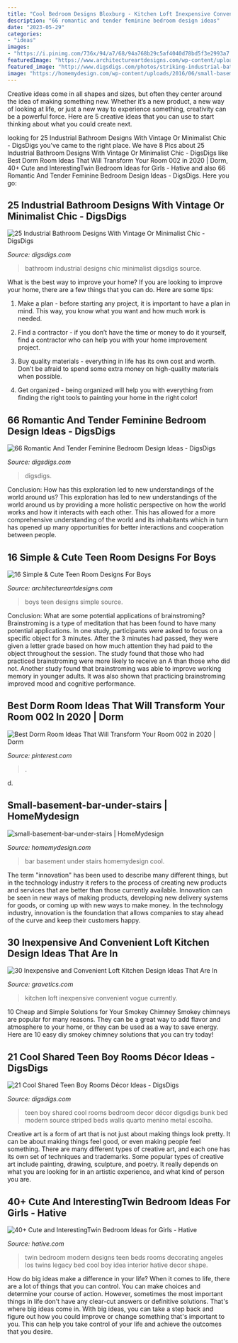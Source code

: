```yaml
---
title: "Cool Bedroom Designs Bloxburg - Kitchen Loft Inexpensive Convenient Vogue Currently"
description: "66 romantic and tender feminine bedroom design ideas"
date: "2023-05-29"
categories:
- "ideas"
images:
- "https://i.pinimg.com/736x/94/a7/68/94a768b29c5af4040d78bd5f3e2993a7.jpg"
featuredImage: "https://www.architectureartdesigns.com/wp-content/uploads/2016/02/4-39.jpg"
featured_image: "http://www.digsdigs.com/photos/striking-industrial-bathroom-designs-26-554x738.jpg"
image: "https://homemydesign.com/wp-content/uploads/2016/06/small-basement-bar-under-stairs.jpg"
---
```



Creative ideas come in all shapes and sizes, but often they center around the idea of making something new. Whether it’s a new product, a new way of looking at life, or just a new way to experience something, creativity can be a powerful force. Here are 5 creative ideas that you can use to start thinking about what you could create next.

	

		
looking for 25 Industrial Bathroom Designs With Vintage Or Minimalist Chic - DigsDigs you've came to the right place. We have 8 Pics about 25 Industrial Bathroom Designs With Vintage Or Minimalist Chic - DigsDigs like Best Dorm Room Ideas That Will Transform Your Room 002 in 2020 | Dorm, 40+ Cute and InterestingTwin Bedroom Ideas for Girls - Hative and also 66 Romantic And Tender Feminine Bedroom Design Ideas - DigsDigs. Here you go:
		
    
## 25 Industrial Bathroom Designs With Vintage Or Minimalist Chic - DigsDigs

<img loading=lazy src="http://www.digsdigs.com/photos/striking-industrial-bathroom-designs-26-554x738.jpg" onerror="this.onerror=null;this.src='https://tse2.mm.bing.net/th?id=OIP.kIodefdWlAWo8AckJ6cepQHaJ3&amp;pid=15.1';" alt="25 Industrial Bathroom Designs With Vintage Or Minimalist Chic - DigsDigs">

_Source: digsdigs.com_

>bathroom industrial designs chic minimalist digsdigs source. 

	

What is the best way to improve your home?
If you are looking to improve your home, there are a few things that you can do. Here are some tips:
1. Make a plan - before starting any project, it is important to have a plan in mind. This way, you know what you want and how much work is needed.

2. Find a contractor - if you don’t have the time or money to do it yourself, find a contractor who can help you with your home improvement project.

3. Buy quality materials - everything in life has its own cost and worth. Don’t be afraid to spend some extra money on high-quality materials when possible.

4. Get organized - being organized will help you with everything from finding the right tools to painting your home in the right color!

    
## 66 Romantic And Tender Feminine Bedroom Design Ideas - DigsDigs

<img loading=lazy src="https://www.digsdigs.com/photos/romantic-and-tender-feminine-bedroom-designs-55.jpg" onerror="this.onerror=null;this.src='https://tse1.mm.bing.net/th?id=OIP.a9jei1hiXuR7k1rUlbDKrQHaJ4&amp;pid=15.1';" alt="66 Romantic And Tender Feminine Bedroom Design Ideas - DigsDigs">

_Source: digsdigs.com_

>digsdigs. 

	

Conclusion: How has this exploration led to new understandings of the world around us?
This exploration has led to new understandings of the world around us by providing a more holistic perspective on how the world works and how it interacts with each other. This has allowed for a more comprehensive understanding of the world and its inhabitants which in turn has opened up many opportunities for better interactions and cooperation between people.

    
## 16 Simple &amp; Cute Teen Room Designs For Boys

<img loading=lazy src="https://www.architectureartdesigns.com/wp-content/uploads/2016/02/4-39.jpg" onerror="this.onerror=null;this.src='https://tse3.mm.bing.net/th?id=OIP.-ZswsVgDX-rYUNG6k4RX-QAAAA&amp;pid=15.1';" alt="16 Simple &amp; Cute Teen Room Designs For Boys">

_Source: architectureartdesigns.com_

>boys teen designs simple source. 

	

Conclusion: What are some potential applications of brainstroming?
Brainstroming is a type of meditation that has been found to have many potential applications. In one study, participants were asked to focus on a specific object for 3 minutes. After the 3 minutes had passed, they were given a letter grade based on how much attention they had paid to the object throughout the session. The study found that those who had practiced brainstroming were more likely to receive an A than those who did not. Another study found that brainstroming was able to improve working memory in younger adults. It was also shown that practicing brainstroming improved mood and cognitive performance.

    
## Best Dorm Room Ideas That Will Transform Your Room 002 In 2020 | Dorm

<img loading=lazy src="https://i.pinimg.com/736x/94/a7/68/94a768b29c5af4040d78bd5f3e2993a7.jpg" onerror="this.onerror=null;this.src='https://tse2.mm.bing.net/th?id=OIP.LoyZfGHtA8hLBhTFEe90GwHaLH&amp;pid=15.1';" alt="Best Dorm Room Ideas That Will Transform Your Room 002 in 2020 | Dorm">

_Source: pinterest.com_

>. 

	

d.

    
## Small-basement-bar-under-stairs | HomeMydesign

<img loading=lazy src="https://homemydesign.com/wp-content/uploads/2016/06/small-basement-bar-under-stairs.jpg" onerror="this.onerror=null;this.src='https://tse2.mm.bing.net/th?id=OIP.gx154iGpXRjxXMG1VD0YOgHaFm&amp;pid=15.1';" alt="small-basement-bar-under-stairs | HomeMydesign">

_Source: homemydesign.com_

>bar basement under stairs homemydesign cool. 

	

The term "innovation" has been used to describe many different things, but in the technology industry it refers to the process of creating new products and services that are better than those currently available. Innovation can be seen in new ways of making products, developing new delivery systems for goods, or coming up with new ways to make money. In the technology industry, innovation is the foundation that allows companies to stay ahead of the curve and keep their customers happy.

    
## 30 Inexpensive And Convenient Loft Kitchen Design Ideas That Are In

<img loading=lazy src="https://www.gravetics.com/wp-content/uploads/2017/09/Loft-Style-Kitchen-Design-Ideas.jpg" onerror="this.onerror=null;this.src='https://tse1.mm.bing.net/th?id=OIP.FhxSOSH1xDUufl0Tzd4YhQHaJ3&amp;pid=15.1';" alt="30 Inexpensive and Convenient Loft Kitchen Design Ideas That Are In">

_Source: gravetics.com_

>kitchen loft inexpensive convenient vogue currently. 

	

10 Cheap and Simple Solutions for Your Smokey Chimney
Smokey chimneys are popular for many reasons. They can be a great way to add flavor and atmosphere to your home, or they can be used as a way to save energy. Here are 10 easy diy smokey chimney solutions that you can try today!

    
## 21 Cool Shared Teen Boy Rooms Décor Ideas - DigsDigs

<img loading=lazy src="http://www.digsdigs.com/photos/cool-shared-teen-boy-rooms-decor-ideas-1.jpg" onerror="this.onerror=null;this.src='https://tse3.mm.bing.net/th?id=OIP.tBFWMzvjAI4siFnX_akvFQAAAA&amp;pid=15.1';" alt="21 Cool Shared Teen Boy Rooms Décor Ideas - DigsDigs">

_Source: digsdigs.com_

>teen boy shared cool rooms bedroom decor décor digsdigs bunk bed modern source striped beds walls quarto menino metal escolha. 

	

Creative art is a form of art that is not just about making things look pretty. It can be about making things feel good, or even making people feel something. There are many different types of creative art, and each one has its own set of techniques and trademarks. Some popular types of creative art include painting, drawing, sculpture, and poetry. It really depends on what you are looking for in an artistic experience, and what kind of person you are.

    
## 40+ Cute And InterestingTwin Bedroom Ideas For Girls - Hative

<img loading=lazy src="https://hative.com/wp-content/uploads/2015/06/twin-bedroom-ideas-for-girls/33-twin-bedroom-ideas-for-girls.jpg" onerror="this.onerror=null;this.src='https://tse1.mm.bing.net/th?id=OIP.4ENTVRcmjWnaoa47csMqpQHaFj&amp;pid=15.1';" alt="40+ Cute and InterestingTwin Bedroom Ideas for Girls - Hative">

_Source: hative.com_

>twin bedroom modern designs teen beds rooms decorating angeles los twins legacy bed cool boy idea interior hative decor shape. 

	

How do big ideas make a difference in your life?
When it comes to life, there are a lot of things that you can control. You can make choices and determine your course of action. However, sometimes the most important things in life don't have any clear-cut answers or definitive solutions. That's where big ideas come in. With big ideas, you can take a step back and figure out how you could improve or change something that's important to you. This can help you take control of your life and achieve the outcomes that you desire.

